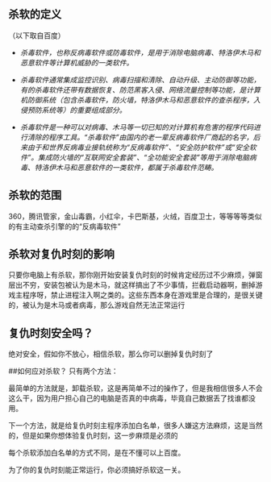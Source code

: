 ## 杀软的定义
（以下取自百度）

- _杀毒软件，也称反病毒软件或防毒软件，是用于消除电脑病毒、特洛伊木马和恶意软件等计算机威胁的一类软件。_

- _杀毒软件通常集成监控识别、病毒扫描和清除、自动升级、主动防御等功能，有的杀毒软件还带有数据恢复、防范黑客入侵、网络流量控制等功能，是计算机防御系统（包含杀毒软件，防火墙，特洛伊木马和恶意软件的查杀程序，入侵预防系统等）的重要组成部分。_

- _杀毒软件是一种可以对病毒、木马等一切已知的对计算机有危害的程序代码进行清除的程序工具。“杀毒软件”由国内的老一辈反病毒软件厂商起的名字，后来由于和世界反病毒业接轨统称为“反病毒软件”、“安全防护软件”或“安全软件”。集成防火墙的“互联网安全套装”、“全功能安全套装”等用于消除电脑病毒、特洛伊木马和恶意软件的一类软件，都属于杀毒软件范畴。_

## 杀软的范围
360，腾讯管家，金山毒霸，小红伞，卡巴斯基，火绒，百度卫士，等等等等类似的有主动查杀引擎的的“反病毒软件”

## 杀软对复仇时刻的影响
只要你电脑上有杀软，那你刚开始安装复仇时刻的时候肯定经历过不少麻烦，弹窗层出不穷，安装包被认为是木马，就这样搞出了不少事情，拦截启动器啊，删掉游戏主程序呀，禁止进程注入啊之类的。这些东西本身在游戏里是合理的，是很关键的，被认为是木马或者病毒，那么游戏自然无法正常运行

## 复仇时刻安全吗？
绝对安全，假如你不放心，相信杀软，那么你可以删掉复仇时刻了

##如何应对杀软？
只有两个方法：

最简单的方法就是，卸载杀软，这是再简单不过的操作了，但是我相信很多人不会这么干，因为用户担心自己的电脑是否真的中病毒，毕竟自己数据丢了找谁都没用。

下一个方法，就是给复仇时刻主程序添加白名单，很多人嫌这方法麻烦，这是当然的，但是如果你想体验复仇时刻，这一步麻烦是必须的

每个杀软添加白名单的方式不同，是在不懂可以上百度。

为了你的复仇时刻能正常运行，你必须搞好杀软这一关。









 
